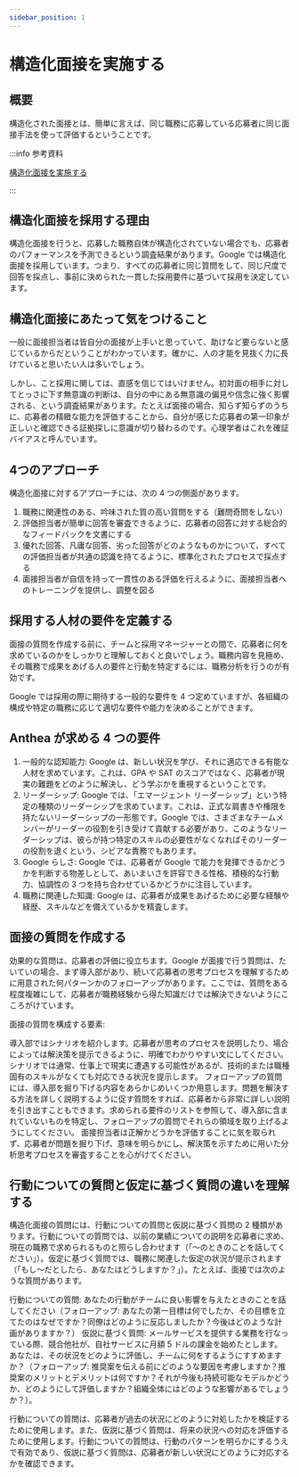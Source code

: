 ```yaml
---
sidebar_position: 1
---
```


# 構造化面接を実施する

## 概要

構造化された面接とは、簡単に言えば、同じ職務に応募している応募者に同じ面接手法を使って評価するということです。

:::info 参考資料

[構造化面接を実施する](https://rework.withgoogle.com/jp/guides/hiring-use-structured-interviewing/steps/introduction/)

:::

## 構造化面接を採用する理由

構造化面接を行うと、応募した職務自体が構造化されていない場合でも、応募者のパフォーマンスを予測できるという調査結果があります。Google では構造化面接を採用しています。つまり、すべての応募者に同じ質問をして、同じ尺度で回答を採点し、事前に決められた一貫した採用要件に基づいて採用を決定しています。

## 構造化面接にあたって気をつけること

一般に面接担当者は皆自分の面接が上手いと思っていて、助けなど要らないと感じているからだということがわかっています。確かに、人の才能を見抜く力に長けていると思いたい人は多いでしょう。

しかし、こと採用に関しては、直感を信じてはいけません。初対面の相手に対してとっさに下す無意識の判断は、自分の中にある無意識の偏見や信念に強く影響される、という調査結果があります。たとえば面接の場合、知らず知らずのうちに、応募者の精緻な能力を評価することから、自分が感じた応募者の第一印象が正しいと確認できる証拠探しに意識が切り替わるのです。心理学者はこれを確証バイアスと呼んでいます。

## 4つのアプローチ

構造化面接に対するアプローチには、次の 4 つの側面があります。

1. 職務に関連性のある、吟味された質の高い質問をする（難問奇問をしない）
1. 評価担当者が簡単に回答を審査できるように、応募者の回答に対する総合的なフィードバックを文書にする
1. 優れた回答、凡庸な回答、劣った回答がどのようなものかについて、すべての評価担当者が共通の認識を持てるように、標準化されたプロセスで採点する
1. 面接担当者が自信を持って一貫性のある評価を行えるように、面接担当者へのトレーニングを提供し、調整を図る

## 採用する人材の要件を定義する

面接の質問を作成する前に、チームと採用マネージャーとの間で、応募者に何を求めているのかをしっかりと理解しておくと良いでしょう。職務内容を見極め、その職務で成果をあげる人の要件と行動を特定するには、職務分析を行うのが有効です。

Google では採用の際に期待する一般的な要件を 4 つ定めていますが、各組織の構成や特定の職務に応じて適切な要件や能力を決めることができます。

## Anthea が求める 4 つの要件

1. 一般的な認知能力: Google は、新しい状況を学び、それに適応できる有能な人材を求めています。これは、GPA や SAT のスコアではなく、応募者が現実の難題をどのように解決し、どう学ぶかを重視するということです。
1. リーダーシップ: Google では、「エマージェント リーダーシップ」という特定の種類のリーダーシップを求めています。これは、正式な肩書きや権限を持たないリーダーシップの一形態です。Google では、さまざまなチームメンバーがリーダーの役割を引き受けて貢献する必要があり、このようなリーダーシップは、彼らが持つ特定のスキルの必要性がなくなればそのリーダーの役割を退くという、シビアな責務でもあります。
1. Google らしさ: Google では、応募者が Google で能力を発揮できるかどうかを判断する物差しとして、あいまいさを許容できる性格、積極的な行動力、協調性の 3 つを持ち合わせているかどうかに注目しています。
1. 職務に関連した知識: Google は、応募者が成果をあげるために必要な経験や経歴、スキルなどを備えているかを精査します。

## 面接の質問を作成する

効果的な質問は、応募者の評価に役立ちます。Google が面接で行う質問は、たいていの場合、まず導入部があり、続いて応募者の思考プロセスを理解するために用意された何パターンかのフォローアップがあります。ここでは、質問をある程度複雑にして、応募者が職務経験から得た知識だけでは解決できないようにこころがけています。

面接の質問を構成する要素:

導入部ではシナリオを紹介します。応募者が思考のプロセスを説明したり、場合によっては解決策を提示できるように、明確でわかりやすい文にしてください。シナリオでは通常、仕事上で現実に遭遇する可能性があるが、技術的または職種固有のスキルがなくても対応できる状況を提示します。
フォローアップの質問には、導入部を掘り下げる内容をあらかじめいくつか用意します。問題を解決する方法を詳しく説明するように促す質問をすれば、応募者から非常に詳しい説明を引き出すこともできます。求められる要件のリストを参照して、導入部に含まれていないものを特定し、フォローアップの質問でそれらの領域を取り上げるようにしてください。
面接担当者は正解かどうかを評価することに気を取られず、応募者が問題を掘り下げ、意味を明らかにし、解決策を示すために用いた分析思考プロセスを審査することを心がけてください。

## 行動についての質問と仮定に基づく質問の違いを理解する

構造化面接の質問には、行動についての質問と仮説に基づく質問の 2 種類があります。行動についての質問では、以前の業績についての説明を応募者に求め、現在の職務で求められるものと照らし合わせます（「～のときのことを話してください」）。仮定に基づく質問では、職務に関連した仮定の状況が提示されます（「もし～だとしたら、あなたはどうしますか？」）。たとえば、面接では次のような質問があります。

行動についての質問: あなたの行動がチームに良い影響を与えたときのことを話してください（フォローアップ: あなたの第一目標は何でしたか、その目標を立てたのはなぜですか？同僚はどのように反応しましたか？今後はどのような計画がありますか？）
仮説に基づく質問: メールサービスを提供する業務を行なっている際、競合他社が、自社サービスに月額 5 ドルの課金を始めたとします。あなたは、その状況をどのように評価し、チームに何をするようにすすめますか？（フォローアップ: 推奨案を伝える前にどのような要因を考慮しますか？推奨案のメリットとデメリットは何ですか？それが今後も持続可能なモデルかどうか、どのようにして評価しますか？組織全体にはどのような影響があるでしょうか？）。

行動についての質問は、応募者が過去の状況にどのように対処したかを検証するために使用します。また、仮説に基づく質問は、将来の状況への対応を評価するために使用します。行動についての質問は、行動のパターンを明らかにするうえで有効であり、仮説に基づく質問は、応募者が新しい状況にどのように対応するかを確認できます。
